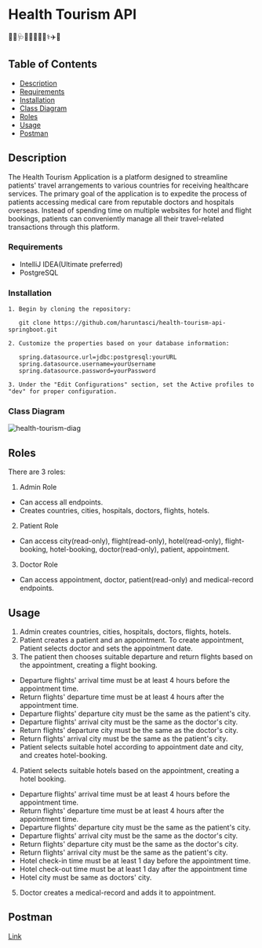 # Health Tourism API
👨‍⚕️🩺👴🏥🛌💉💊⚕️✈️🏨
## Table of Contents
- [Description](#description)
- [Requirements](#requirements)
- [Installation](#installation)
- [Class Diagram](#class-diagram)
- [Roles](#roles)
- [Usage](#usage)
- [Postman](#postman)

## Description

The Health Tourism Application is a platform designed to streamline patients' travel arrangements to various countries for receiving healthcare services. 
The primary goal of the application is to expedite the process of patients accessing medical care from reputable doctors and hospitals overseas. 
Instead of spending time on multiple websites for hotel and flight bookings, patients can conveniently manage all their travel-related transactions through this platform.

### Requirements

- IntelliJ IDEA(Ultimate preferred)
- PostgreSQL

### Installation

```
1. Begin by cloning the repository:

   git clone https://github.com/haruntasci/health-tourism-api-springboot.git

2. Customize the properties based on your database information:

   spring.datasource.url=jdbc:postgresql:yourURL
   spring.datasource.username=yourUsername
   spring.datasource.password=yourPassword

3. Under the "Edit Configurations" section, set the Active profiles to "dev" for proper configuration.
```  
### Class Diagram
![health-tourism-diag](https://github.com/haruntasci/health-tourism-api-springboot/assets/99567926/dfe4975e-4b3d-475f-8181-69e37ff91ff9)

## Roles
There are 3 roles:
1. Admin Role
- Can access all endpoints.
- Creates countries, cities, hospitals, doctors, flights, hotels.
2. Patient Role
- Can access city(read-only), flight(read-only), hotel(read-only), flight-booking, hotel-booking, doctor(read-only), patient, appointment.
3. Doctor Role
- Can access appointment, doctor, patient(read-only) and medical-record endpoints.

## Usage
1. Admin creates countries, cities, hospitals, doctors, flights, hotels.
2. Patient creates a patient and an appointment. To create appointment, Patient selects doctor and sets the appointment date.
3. The patient then chooses suitable departure and return flights based on the appointment, creating a flight booking.
- Departure flights' arrival time must be at least 4 hours before the appointment time.
- Return flights' departure time must be at least 4 hours after the appointment time.
- Departure flights' departure city must be the same as the patient's city.
- Departure flights' arrival city must be the same as the doctor's city.
- Return flights' departure city must be the same as the doctor's city.
- Return flights' arrival city must be the same as the patient's city.
- Patient selects suitable hotel according to appointment date and city, and creates hotel-booking.
4. Patient selects suitable hotels based on the appointment, creating a hotel booking.
- Departure flights' arrival time must be at least 4 hours before the appointment time.
- Return flights' departure time must be at least 4 hours after the appointment time.
- Departure flights' departure city must be the same as the patient's city.
- Departure flights' arrival city must be the same as the doctor's city.
- Return flights' departure city must be the same as the doctor's city.
- Return flights' arrival city must be the same as the patient's city.
- Hotel check-in time must be at least 1 day before the appointment time.
- Hotel check-out time must be at least 1 day after the appointment time
- Hotel city must be same as doctors' city.
5. Doctor creates a medical-record and adds it to appointment.

  ## Postman
  [Link](https://api.postman.com/collections/9589337-f18e4bbd-556d-43e0-85e9-72aefe16f0f5?access_key=PMAT-01H96D1XQ756Z0PCAHWX33NY53)

